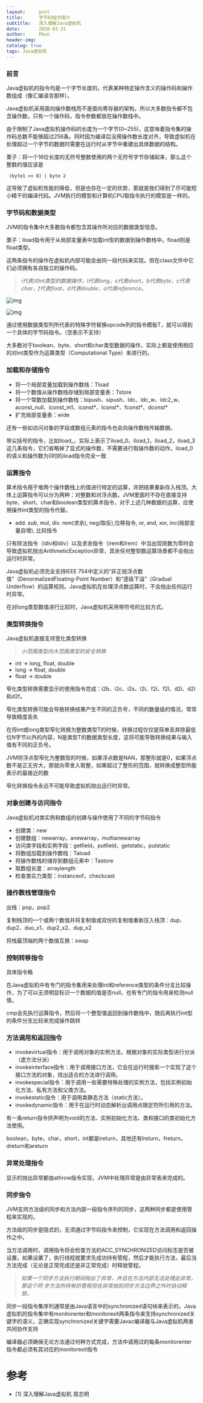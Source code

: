 ```yaml
---
layout:     post
title:      字节码指令简介
subtitle:   深入理解Java虚拟机
date:       2020-03-31
author:     Pkun
header-img: 
catalog: true
tags: Java虚拟机
---
```


### **前言**

Java虚拟机的指令均是一个字节长度的，代表某种特定操作含义的操作码和操作数组成（像汇编语言那样）。

Java虚拟机采用面向操作数栈而不是面向寄存器的架构，所以大多数指令都不包含操作数，只有一个操作码，指令参数都放在操作数栈中。

由于限制了Java虚拟机操作码的长度为一个字节(0~255)，这意味着指令集的操作码总数不能够超过256条。同时因为编译后没用操作数长度对齐，导致虚拟机在处理超过一个字节的数据时需要在运行时从字节中重建出具体数据的结构。

栗子：将一个16位长度的无符号整数使用的两个无符号字节存储起来，那么这个整数的值应该是

```
 (byte1 << 8) | byte 2
```

这导致了虚拟机性能的降低，但是也存在一定的优势，那就是我们得到了尽可能短小精干的编译代码。JVM执行的模型和计算机CPU取指令执行的模型是一样的。

### **字节码和数据类型**

JVM的指令集中大多数指令都包含其操作所对应的数据类型信息。

栗子：iload指令用于从局部变量表中加载int型的数据到操作数栈中。fload则是float类型。

这两条指令的操作在虚拟机内部可能会由同一段代码来实现。但在class文件中它们必须拥有各自独立的操作码。

> *i代表对int类型的数据操作，l代表long，s代表short，b代表byte，c代表char，f代表float，d代表double，a代表reference。*

![img](https://pic4.zhimg.com/v2-fe9aaa29bbb65379a0d029692a4d6e17_b.png)

![img](https://pic3.zhimg.com/v2-76878963f908da97920b48fafa339b22_b.png)

通过使用数据类型列所代表的特殊字符替换opcode列的指令模板T，就可以得到一个具体的字节码指令。（空表示不支持）

大多数对于boolean、byte、short和char类型数据的操作，实际上都是使用相应的对int类型作为运算类型（Computational Type）来进行的。

### **加载和存储指令**

- 将一个局部变量加载到操作数栈：Tload
- 将一个数值从操作数栈存储到局部变量表：Tstore
- 将一个常数加载到操作数栈：bipush、sipush、ldc、ldc_w、ldc2_w、aconst_null、iconst_m1、iconst*、lconst*<l>、fconst*、dconst*<d>
- 扩充局部变量表：wide

还有一些如访问对象的字段或数组元素的指令也会向操作数栈传输数据。

带尖括号的指令，比如iload_<n>，实际上表示了iload_0，iload_1，iload_2，iload_3这几条指令，它们省略掉了显式的操作数，不需要进行取操作数的动作。iload_0的语义和操作数为0时的iload指令完全一致

### **运算指令**

算术指令用于堆两个操作数栈上的值进行特定的运算，并把结果重新存入栈顶。大体上运算指令可以分为两种：对整数和对浮点数。JVM里面时不存在直接支持byte、short、char和boolean类型的算术指令，对于上述几种数据的运算，应使用操作int类型的指令代替。

- add. sub, mul, div. rem(求余), neg(取反),位移指令, or, and, xor, inc(局部变量自增), 比较指令

只有除法指令（idiv和ldiv）以及求余指令（irem和lrem）中当出现除数为零时会导致虚拟机抛出ArithmeticException异常，其余任何整型数运算场景都不会抛出运行时异常。

Java虚拟机必须完全支持IEEE 754中定义的“非正规浮点数值”（DenormalizedFloating-Point Number）和“逐级下溢”（Gradual Underflow）的运算规则。Java虚拟机在处理浮点数运算时，不会抛出任何运行时异常。

在对long类型数值进行比较时，Java虚拟机采用带符号的比较方式。

### **类型转换指令**

Java虚拟机直接支持宽化类型转换

> *小范围类型向大范围类型的安全转换*

- int -> long, float, double
- long -> float, double
- float -> double

窄化类型转换需要显示的使用指令完成：i2b、i2c、i2s、l2i、f2i、f2l、d2i、d2l和d2f。

窄化类型转换可能会导致转换结果产生不同的正负号，不同的数量级的情况，常常导致精度丢失

在将int或long类型窄化转换为整数类型T的时候，转换过程仅仅是简单丢弃除最低位N字节以外的内容，N是类型T的数据类型长度，这将可能导致转换结果与输入值有不同的正负号。

JVM将浮点型窄化为整数型的时候，如果浮点数是NAN，那整形就是0，如果浮点数不是正无穷大，那就向零舍入取整，如果超过了整形的范围，就转换成整型所能表示的最接近的数

窄化转换指令永远不可能导致虚拟机抛出运行时异常。

### **对象创建与访问指令**

Java虚拟机对类实例和数组的创建与操作使用了不同的字节码指令

- 创建类：new
- 创建数组：newarray，anewarray，multianewarray
- 访问类字段和实例字段：getfield，putfield，getstatic，putstatic
- 将数组加载到操作数栈：Taload
- 将操作数栈的储存到数组元素中：Tastore
- 取数组长度：arraylength
- 检查类实力类型：instanceof，checkcast

### **操作数栈管理指令**

出栈：pop，pop2

复制栈顶的一个或两个数值并将复制值或双份的复制值重新压入栈顶：dup、dup2、duo_x1、dup2_x2、dup_x2

将栈最顶端的两个数值互换：swap

### **控制转移指令**

具体指令略

在Java虚拟机中有专门的指令集用来处理int和reference类型的条件分支比较操作，为了可以无须明显标识一个数据的值是否null，也有专门的指令用来检测null值。

cmp会先执行运算指令，然后将一个整型值返回到操作数栈中，随后再执行int型的条件分支比较来完成操作跳转

### **方法调用和返回指令**

- invokevirtual指令：用于调用对象的实例方法，根据对象的实际类型进行分派（虚方法分派）
- invokeinterface指令：用于调用接口方法，它会在运行时搜索一个实现了这个接口方法的对象，找出适合的方法进行调用。
- invokespecial指令：用于调用一些需要特殊处理的实例方法，包括实例初始化方法、私有方法和父类方法。
- invokestatic指令：用于调用类静态方法（static方法）。
- invokedynamic指令：用于在运行时动态解析出调用点限定符所引用的方法。

有一条return指令供声明为void的方法、实例初始化方法、类和接口的类初始化方法使用。

boolean，byte，char，short，int都是ireturn，其他还有lreturn，freturn，dreturn和areturn

### **异常处理指令**

显示的抛出异常都由athrow指令实现，JVM中处理异常是由异常表来完成的。

### **同步指令**

JVM支持方法级的同步和方法内部一段指令序列的同步，这两种同步都是使用管程来实现的。

方法级的同步是隐式的，无须通过字节码指令来控制，它实现在方法调用和返回操作之中。

当方法调用时，调用指令将会检查方法的ACC_SYNCHRONIZED访问标志是否被设置，如果设置了，执行线程就要求先成功持有管程，然后才能执行方法，最后当方法完成（无论是正常完成还是非正常完成）时释放管程。

> *如果一个同步方法执行期间抛出了异常，并且在方法内部无法处理此异常，那这个同* *步方法所持有的管程将在异常抛到同步方法边界之外时自动释放。*

同步一段指令集序列通常是由Java语言中的synchronized语句块来表示的，Java虚拟机的指令集中有monitorenter和monitorexit两条指令来支持synchronized关键字的语义，正确实现synchronized关键字需要Javac编译器与Java虚拟机两者共同协作支持

编译器必须确保无论方法通过何种方式完成，方法中调用过的每条monitorenter指令都必须有其对应的monitorexit指令

# 参考

- [1] 深入理解Java虚拟机 周志明